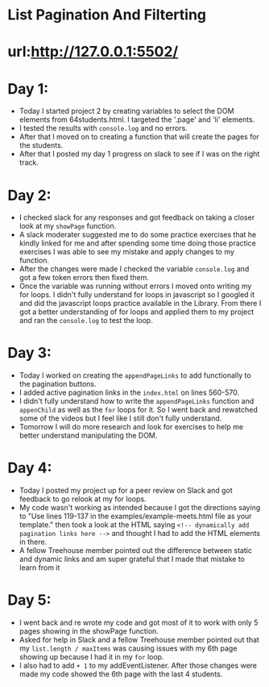 # List Pagination And Filterting
# url:http://127.0.0.1:5502/

# Day 1:
* Today I started project 2 by creating variables to select the DOM elements from 64students.html. I targeted the '.page' and 'li' elements.
* I tested the results with `console.log` and no errors.
* After that I moved on to creating a function that will create the pages for the students. 
* After that I posted my day 1 progress on slack to see if I was on the right track.
	
# Day 2:
* I checked slack for any responses and got feedback on taking a closer look at my `showPage` function.
* A slack moderater suggested me to do some practice exercises that he kindly linked for me and after spending some time doing those practice exercises I was able to see my mistake and apply changes to my function.
* After the changes were made I checked the variable `console.log` and got a few token errors then fixed them.
* Once the variable was running without errors I moved onto writing my for loops. I didn't fully understand for loops in javascript so I googled it and did the javascript loops practice available in the Library. From there I got a better understanding of for loops and applied them to my project and ran the `console.log` to test the loop.

# Day 3:
* Today I worked on creating the `appendPageLinks` to add functionally to the pagination buttons.
* I added active pagination links in the `index.html` on lines 560-570.
* I didn't fully understand how to write the `appendPageLinks` function and `appenChild` as well as the `for` loops for it. So I went back and rewatched some of the videos but I feel like I still don't fully understand.
* Tomorrow I will do more research and look for exercises to help me better understand manipulating the DOM.

# Day 4:
* Today I posted my project up for a peer review on Slack and got feedback to go relook at my for loops.
* My code wasn't working as intended because I got the directions saying to "Use lines 119-137 in the examples/example-meets.html file as your template." then took a look at the HTML saying `<!-- dynamically add pagination links here -->` and thought I had to add the HTML elements in there.
* A fellow Treehouse member pointed out the difference between static and dynamic links and am super grateful that I made that mistake to learn from it

# Day 5:
* I went back and re wrote my code and got most of it to work with only 5 pages showing in the showPage function.
* Asked for help in Slack and a fellow Treehouse member pointed out that my `list.length / maxItems` was causing issues with my 6th page showing up because I had it in my `for` loop.
* I also had to add `+ 1` to my addEventListener. After those changes were made my code showed the 6th page with the last 4 students.
